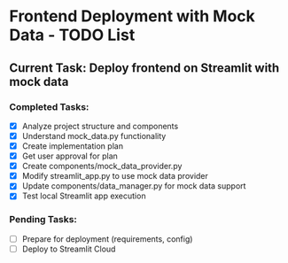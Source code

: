 # Frontend Deployment with Mock Data - TODO List

## Current Task: Deploy frontend on Streamlit with mock data

### Completed Tasks:
- [x] Analyze project structure and components
- [x] Understand mock_data.py functionality
- [x] Create implementation plan
- [x] Get user approval for plan
- [x] Create components/mock_data_provider.py
- [x] Modify streamlit_app.py to use mock data provider
- [x] Update components/data_manager.py for mock data support
- [x] Test local Streamlit app execution

### Pending Tasks:
- [ ] Prepare for deployment (requirements, config)
- [ ] Deploy to Streamlit Cloud
